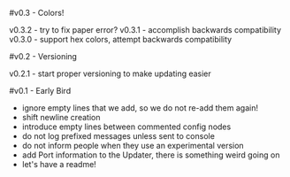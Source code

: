 #v0.3 - Colors!

v0.3.2 - try to fix paper error?
v0.3.1 - accomplish backwards compatibility
v0.3.0 - support hex colors, attempt backwards compatibility

#v0.2 - Versioning

v0.2.1 - start proper versioning to make updating easier

#v0.1 - Early Bird

- ignore empty lines that we add, so we do not re-add them again!
- shift newline creation
- introduce empty lines between commented config nodes
- do not log prefixed messages unless sent to console
- do not inform people when they use an experimental version
- add Port information to the Updater, there is something weird going on
- let's have a readme!